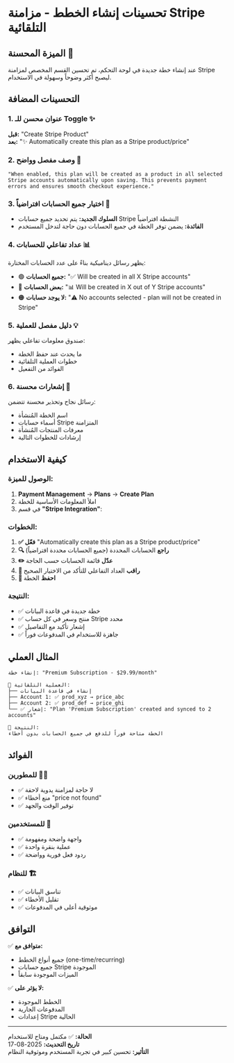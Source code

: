 # تحسينات إنشاء الخطط - مزامنة Stripe التلقائية

## الميزة المحسنة 🚀

عند إنشاء خطة جديدة في لوحة التحكم، تم تحسين القسم المخصص لمزامنة Stripe ليصبح أكثر وضوحاً وسهولة في الاستخدام.

## التحسينات المضافة

### 1. عنوان محسن للـ Toggle ✨
**قبل:** "Create Stripe Product"  
**بعد:** "✨ Automatically create this plan as a Stripe product/price"

### 2. وصف مفصل وواضح 📝
```
"When enabled, this plan will be created as a product in all selected Stripe accounts automatically upon saving. This prevents payment errors and ensures smooth checkout experience."
```

### 3. اختيار جميع الحسابات افتراضياً 🎯
- **السلوك الجديد:** يتم تحديد جميع حسابات Stripe النشطة افتراضياً
- **الفائدة:** يضمن توفر الخطة في جميع الحسابات دون حاجة لتدخل المستخدم

### 4. عداد تفاعلي للحسابات 📊
يظهر رسائل ديناميكية بناءً على عدد الحسابات المختارة:
- 🟢 **جميع الحسابات:** "✅ Will be created in all X Stripe accounts"
- 🔵 **بعض الحسابات:** "📊 Will be created in X out of Y Stripe accounts"  
- 🟠 **لا يوجد حسابات:** "⚠️ No accounts selected - plan will not be created in Stripe"

### 5. دليل مفصل للعملية 💡
صندوق معلومات تفاعلي يظهر:
- ما يحدث عند حفظ الخطة
- خطوات العملية التلقائية
- الفوائد من التفعيل

### 6. إشعارات محسنة 🔔
رسائل نجاح وتحذير محسنة تتضمن:
- اسم الخطة المُنشأة
- أسماء حسابات Stripe المتزامنة
- معرفات المنتجات المُنشأة
- إرشادات للخطوات التالية

## كيفية الاستخدام

### الوصول للميزة:
1. **Payment Management** → **Plans** → **Create Plan**
2. املأ المعلومات الأساسية للخطة
3. في قسم **"Stripe Integration"**:

### الخطوات:
1. **✅ فعّل** "Automatically create this plan as a Stripe product/price"
2. **🔍 راجع** الحسابات المحددة (جميع الحسابات محددة افتراضياً)
3. **✏️ عدّل** قائمة الحسابات حسب الحاجة
4. **👀 راقب** العداد التفاعلي للتأكد من الاختيار الصحيح
5. **💾 احفظ** الخطة

### النتيجة:
- ✅ خطة جديدة في قاعدة البيانات
- ✅ منتج وسعر في كل حساب Stripe محدد
- ✅ إشعار تأكيد مع التفاصيل
- ✅ جاهزة للاستخدام في المدفوعات فوراً

## المثال العملي

```
إنشاء خطة: "Premium Subscription - $29.99/month"

🔄 العملية التلقائية:
├── إنشاء في قاعدة البيانات
├── Account 1: ✅ prod_xyz → price_abc
├── Account 2: ✅ prod_def → price_ghi
└── ✅ إشعار: "Plan 'Premium Subscription' created and synced to 2 accounts"

🎯 النتيجة: 
الخطة متاحة فوراً للدفع في جميع الحسابات بدون أخطاء
```

## الفوائد

### للمطورين 👨‍💻
- ✅ لا حاجة لمزامنة يدوية لاحقة
- ✅ منع أخطاء "price not found"
- ✅ توفير الوقت والجهد

### للمستخدمين 👥
- ✅ واجهة واضحة ومفهومة
- ✅ عملية بنقرة واحدة
- ✅ ردود فعل فورية وواضحة

### للنظام 🏗️
- ✅ تناسق البيانات
- ✅ تقليل الأخطاء
- ✅ موثوقية أعلى في المدفوعات

## التوافق

✅ **متوافق مع:**
- جميع أنواع الخطط (one-time/recurring)
- جميع حسابات Stripe الموجودة
- الميزات الموجودة سابقاً

✅ **لا يؤثر على:**
- الخطط الموجودة
- المدفوعات الجارية
- إعدادات Stripe الحالية

---

**الحالة:** ✅ مكتمل ومتاح للاستخدام  
**تاريخ التحديث:** 2025-08-17  
**التأثير:** تحسين كبير في تجربة المستخدم وموثوقية النظام